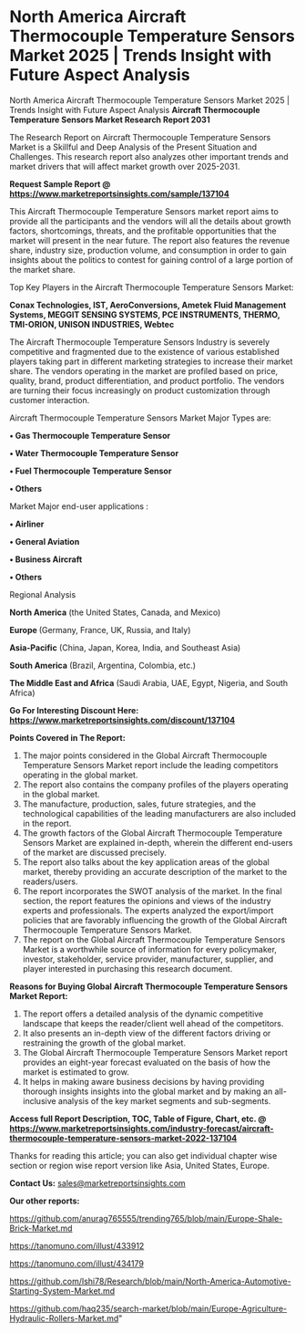 # North America Aircraft Thermocouple Temperature Sensors Market 2025 | Trends Insight with Future Aspect Analysis
North America Aircraft Thermocouple Temperature Sensors Market 2025 | Trends Insight with Future Aspect Analysis
<strong>Aircraft Thermocouple Temperature Sensors Market Research Report 2031</strong>

The Research Report on Aircraft Thermocouple Temperature Sensors Market is a Skillful and Deep Analysis of the Present Situation and Challenges. This research report also analyzes other important trends and market drivers that will affect market growth over 2025-2031.

<strong>Request Sample Report @ <a href=https://www.marketreportsinsights.com/sample/137104>https://www.marketreportsinsights.com/sample/137104</a></strong>

This Aircraft Thermocouple Temperature Sensors market report aims to provide all the participants and the vendors will all the details about growth factors, shortcomings, threats, and the profitable opportunities that the market will present in the near future. The report also features the revenue share, industry size, production volume, and consumption in order to gain insights about the politics to contest for gaining control of a large portion of the market share.

Top Key Players in the Aircraft Thermocouple Temperature Sensors Market:

<strong>Conax Technologies, IST, AeroConversions, Ametek Fluid Management Systems, MEGGIT SENSING SYSTEMS, PCE INSTRUMENTS, THERMO, TMI-ORION, UNISON INDUSTRIES, Webtec</strong>

The Aircraft Thermocouple Temperature Sensors Industry is severely competitive and fragmented due to the existence of various established players taking part in different marketing strategies to increase their market share. The vendors operating in the market are profiled based on price, quality, brand, product differentiation, and product portfolio. The vendors are turning their focus increasingly on product customization through customer interaction.

Aircraft Thermocouple Temperature Sensors Market Major Types are:

<strong>• Gas Thermocouple Temperature Sensor

• Water Thermocouple Temperature Sensor

• Fuel Thermocouple Temperature Sensor

• Others</strong>

Market Major end-user applications :

<strong>• Airliner

• General Aviation

• Business Aircraft

• Others</strong>

Regional Analysis

</u><strong><b>North America</b></strong> (the United States, Canada, and Mexico)

<strong><b>Europe </b></strong>(Germany, France, UK, Russia, and Italy)

<strong><b>Asia-Pacific</b></strong> (China, Japan, Korea, India, and Southeast Asia)

<strong><b>South America</b></strong> (Brazil, Argentina, Colombia, etc.)

<strong><b>The Middle East and Africa</b></strong> (Saudi Arabia, UAE, Egypt, Nigeria, and South Africa)

<strong>Go For Interesting Discount Here: <a href=https://www.marketreportsinsights.com/discount/137104>https://www.marketreportsinsights.com/discount/137104</a></strong>

<strong>Points Covered in The Report:</strong>
<ol>
  <li>The major points considered in the Global Aircraft Thermocouple Temperature Sensors Market report include the leading competitors operating in the global market.</li>
  <li>The report also contains the company profiles of the players operating in the global market.</li>
  <li>The manufacture, production, sales, future strategies, and the technological capabilities of the leading manufacturers are also included in the report.</li>
  <li>The growth factors of the Global Aircraft Thermocouple Temperature Sensors Market are explained in-depth, wherein the different end-users of the market are discussed precisely.</li>
  <li>The report also talks about the key application areas of the global market, thereby providing an accurate description of the market to the readers/users.</li>
  <li>The report incorporates the SWOT analysis of the market. In the final section, the report features the opinions and views of the industry experts and professionals. The experts analyzed the export/import policies that are favorably influencing the growth of the Global Aircraft Thermocouple Temperature Sensors Market.</li>
  <li>The report on the Global Aircraft Thermocouple Temperature Sensors Market is a worthwhile source of information for every policymaker, investor, stakeholder, service provider, manufacturer, supplier, and player interested in purchasing this research document.</li>
</ol>
<strong>Reasons for Buying Global Aircraft Thermocouple Temperature Sensors Market Report:</strong>

<ol>
  <li>The report offers a detailed analysis of the dynamic competitive landscape that keeps the reader/client well ahead of the competitors.</li>
  <li>It also presents an in-depth view of the different factors driving or restraining the growth of the global market.</li>
  <li>The Global Aircraft Thermocouple Temperature Sensors Market report provides an eight-year forecast evaluated on the basis of how the market is estimated to grow.</li>
  <li>It helps in making aware business decisions by having providing thorough insights insights into the global market and by making an all-inclusive analysis of the key market segments and sub-segments.</li>
</ol>
<strong>Access full Report Description, TOC, Table of Figure, Chart, etc. @ <a href=https://www.marketreportsinsights.com/industry-forecast/aircraft-thermocouple-temperature-sensors-market-2022-137104>https://www.marketreportsinsights.com/industry-forecast/aircraft-thermocouple-temperature-sensors-market-2022-137104</a></strong>


Thanks for reading this article; you can also get individual chapter wise section or region wise report version like Asia, United States, Europe.

<strong>Contact Us:</strong>
sales@marketreportsinsights.com

<strong>Our other reports:</strong>

<a href=https://github.com/anurag765555/trending765/blob/main/Europe-Shale-Brick-Market.md>https://github.com/anurag765555/trending765/blob/main/Europe-Shale-Brick-Market.md</a>

<a href=https://tanomuno.com/illust/433912>https://tanomuno.com/illust/433912</a>

<a href=https://tanomuno.com/illust/434179>https://tanomuno.com/illust/434179</a>

<a href=https://github.com/Ishi78/Research/blob/main/North-America-Automotive-Starting-System-Market.md>https://github.com/Ishi78/Research/blob/main/North-America-Automotive-Starting-System-Market.md</a>

<a href=https://github.com/haq235/search-market/blob/main/Europe-Agriculture-Hydraulic-Rollers-Market.md>https://github.com/haq235/search-market/blob/main/Europe-Agriculture-Hydraulic-Rollers-Market.md</a>"
